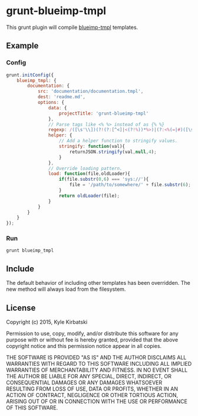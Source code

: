 # grunt-blueimp-tmpl

This grunt plugin will compile [blueimp-tmpl](https://blueimp.github.io/JavaScript-Templates/) templates.

## Example

### Config

```javascript
grunt.initConfig({
	blueimp_tmpl: {
		documentation: {
			src: 'documentation/documentation.tmpl',
			dest: 'readme.md',
			options: {
				data: {
					projectTitle: 'grunt-blueimp-tmpl'
				},
				// Parse tags like <% %> instead of as {% %}
				regexp: /([\s'\\])(?!(?:[^<]|<(?!%))*%>)|(?:<%(=|#)([\s\S]+?)%>)|(<%)|(%>)/g,
				helper: {
					// Add a helper function to stringify values.
					stringify: function(val){
						returnJSON.stringify(val,null,4);
					}
				},
				// Override loading pattern.
				load: function(file,oldLoader){
					if(file.substr(0,6) === 'sys://'){
						file = '/path/to/somewhere/' + file.substr(6);
					}
					return oldLoader(file);
				}
			}
		}
	}
});
```

### Run

`grunt blueimp_tmpl`

## Include

The default behavior of including other templates has been overridden. The new method will always load from the filesystem.

## License

Copyright (c) 2015, Kyle Kirbatski

Permission to use, copy, modify, and/or distribute this software for any purpose with or without fee is hereby granted, provided that the above copyright notice and this permission notice appear in all copies.

THE SOFTWARE IS PROVIDED "AS IS" AND THE AUTHOR DISCLAIMS ALL WARRANTIES WITH REGARD TO THIS SOFTWARE INCLUDING ALL IMPLIED WARRANTIES OF MERCHANTABILITY AND FITNESS. IN NO EVENT SHALL THE AUTHOR BE LIABLE FOR ANY SPECIAL, DIRECT, INDIRECT, OR CONSEQUENTIAL DAMAGES OR ANY DAMAGES WHATSOEVER RESULTING FROM LOSS OF USE, DATA OR PROFITS, WHETHER IN AN ACTION OF CONTRACT, NEGLIGENCE OR OTHER TORTIOUS ACTION, ARISING OUT OF OR IN CONNECTION WITH THE USE OR PERFORMANCE OF THIS SOFTWARE.
